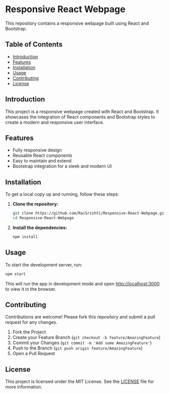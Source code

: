 # Responsive React Webpage

This repository contains a responsive webpage built using React and Bootstrap.

## Table of Contents

- [Introduction](#introduction)
- [Features](#features)
- [Installation](#installation)
- [Usage](#usage)
- [Contributing](#contributing)
- [License](#license)

## Introduction

This project is a responsive webpage created with React and Bootstrap. It showcases the integration of React components and Bootstrap styles to create a modern and responsive user interface.

## Features

- Fully responsive design
- Reusable React components
- Easy to maintain and extend
- Bootstrap integration for a sleek and modern UI

## Installation

To get a local copy up and running, follow these steps:

1. **Clone the repository:**

   ```sh
   git clone https://github.com/RaiSrishti/Responsive-React-Webpage.git
   cd Responsive-React-Webpage
   ```

2. **Install the dependencies:**

   ```sh
   npm install
   ```

## Usage

To start the development server, run:

```sh
npm start
```

This will run the app in development mode and open [http://localhost:3000](http://localhost:3000) to view it in the browser.

## Contributing

Contributions are welcome! Please fork this repository and submit a pull request for any changes.

1. Fork the Project
2. Create your Feature Branch (`git checkout -b feature/AmazingFeature`)
3. Commit your Changes (`git commit -m 'Add some AmazingFeature'`)
4. Push to the Branch (`git push origin feature/AmazingFeature`)
5. Open a Pull Request

## License

This project is licensed under the MIT License. See the [LICENSE](LICENSE) file for more information.
